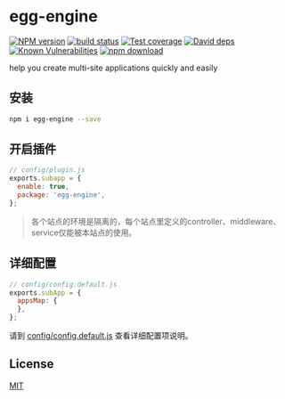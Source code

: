 # egg-engine

[![NPM version][npm-image]][npm-url]
[![build status][travis-image]][travis-url]
[![Test coverage][codecov-image]][codecov-url]
[![David deps][david-image]][david-url]
[![Known Vulnerabilities][snyk-image]][snyk-url]
[![npm download][download-image]][download-url]

[npm-image]: https://img.shields.io/npm/v/egg-engine.svg?style=flat-square
[npm-url]: https://npmjs.org/package/egg-engine
[travis-image]: https://img.shields.io/travis/xudafeng/egg-engine.svg?style=flat-square
[travis-url]: https://travis-ci.org/xudafeng/egg-engine
[codecov-image]: https://img.shields.io/codecov/c/github/xudafeng/egg-engine.svg?style=flat-square
[codecov-url]: https://codecov.io/github/xudafeng/egg-engine?branch=master
[david-image]: https://img.shields.io/david/xudafeng/egg-engine.svg?style=flat-square
[david-url]: https://david-dm.org/xudafeng/egg-engine
[snyk-image]: https://snyk.io/test/npm/egg-engine/badge.svg?style=flat-square
[snyk-url]: https://snyk.io/test/npm/egg-engine
[download-image]: https://img.shields.io/npm/dm/egg-engine.svg?style=flat-square
[download-url]: https://npmjs.org/package/egg-engine

help you create multi-site applications quickly and easily

## 安装

```bash
npm i egg-engine --save
```

## 开启插件

```js
// config/plugin.js
exports.subapp = {
  enable: true,
  package: 'egg-engine',
};
```

> 各个站点的环境是隔离的，每个站点里定义的controller、middleware、service仅能被本站点的使用。

## 详细配置

```javascript
// config/config.default.js
exports.subApp = {
  appsMap: {
  },
};
```

请到 [config/config.default.js](config/config.default.js) 查看详细配置项说明。

## License

[MIT](LICENSE)
